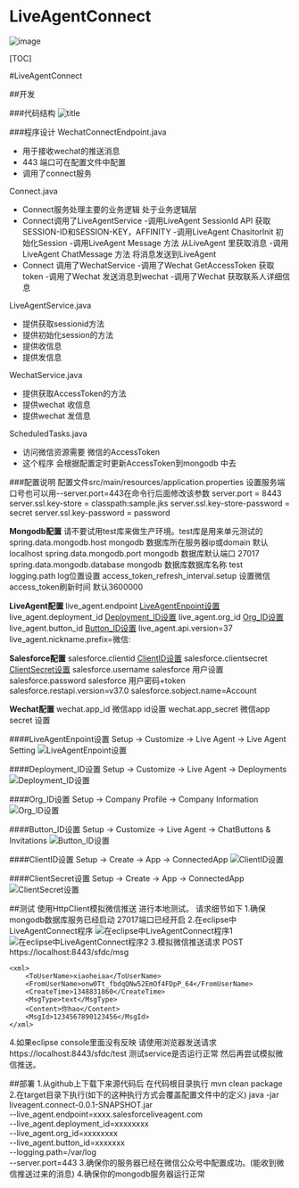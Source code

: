 
# LiveAgentConnect

![image](https://github.com/lingjianrui/blog/blob/master/images/LiveAgentConnect.gif)

[TOC]

#LiveAgentConnect

##开发

###代码结构
![title](https://github.com/lingjianrui/blog/blob/master/images/LiveAgentConnect-1.jpg)

###程序设计
WechatConnectEndpoint.java

 - 用于接收wechat的推送消息
 - 443 端口可在配置文件中配置
 - 调用了connect服务

Connect.java

 - Connect服务处理主要的业务逻辑 处于业务逻辑层
 - Connect调用了LiveAgentService
   -调用LiveAgent SessionId API 获取SESSION-ID和SESSION-KEY，AFFINITY
   -调用LiveAgent ChasitorInit 初始化Session
   -调用LiveAgent Message 方法 从LiveAgent 里获取消息
   -调用LiveAgent ChatMessage 方法 将消息发送到LiveAgent
 - Connect 调用了WechatService
   -调用了Wechat GetAccessToken 获取token
   -调用了Wechat 发送消息到wechat
   -调用了Wechat 获取联系人详细信息

LiveAgentService.java

 - 提供获取sessionid方法
 - 提供初始化session的方法
 - 提供收信息
 - 提供发信息

WechatService.java

 - 提供获取AccessToken的方法
 - 提供wechat 收信息
 - 提供wechat 发信息

ScheduledTasks.java

 - 访问微信资源需要 微信的AccessToken
 - 这个程序 会根据配置定时更新AccessToken到mongodb 中去

###配置说明
配置文件src/main/resources/application.properties
设置服务端口号也可以用--server.port=443在命令行后面修改该参数
server.port = 8443
server.ssl.key-store = classpath:sample.jks
server.ssl.key-store-password = secret
server.ssl.key-password = password 

**Mongodb配置** 
请不要试用test库来做生产环境。test库是用来单元测试的
spring.data.mongodb.host  mongodb 数据库所在服务器ip或domain 默认localhost
spring.data.mongodb.port  mongodb 数据库默认端口 27017
spring.data.mongodb.database mongodb 数据库数据库名称 test
logging.path log位置设置
access_token_refresh_interval.setup  设置微信access_token刷新时间 默认3600000 

**LiveAgent配置** 
live_agent.endpoint [LiveAgentEnpoint设置](https://github.com/lingjianrui/blog/blob/master/images/LiveAgentConnect-2.jpg)
live_agent.deployment_id [Deployment_ID设置](https://github.com/lingjianrui/blog/blob/master/images/LiveAgentConnect-3.jpg)
live_agent.org_id [Org_ID设置](https://github.com/lingjianrui/blog/blob/master/images/LiveAgentConnect-4.jpg)
live_agent.button_id [Button_ID设置](https://github.com/lingjianrui/blog/blob/master/images/LiveAgentConnect-5.jpg)
live_agent.api.version=37
live_agent.nickname.prefix=微信: 

**Salesforce配置**
salesforce.clientid [ClientID设置](https://github.com/lingjianrui/blog/blob/master/images/LiveAgentConnect-6.jpg)
salesforce.clientsecret [ClientSecret设置](https://github.com/lingjianrui/blog/blob/master/images/LiveAgentConnect-7.jpg)
salesforce.username salesforce 用户设置
salesforce.password salesforce 用户密码+token
salesforce.restapi.version=v37.0
salesforce.sobject.name=Account 

**Wechat配置**
wechat.app_id 微信app id设置
wechat.app_secret 微信app secret 设置 

####LiveAgentEnpoint设置
Setup -> Customize -> Live Agent -> Live Agent Setting
![LiveAgentEnpoint设置](https://github.com/lingjianrui/blog/blob/master/images/LiveAgentConnect-8.jpg) 

####Deployment_ID设置
Setup -> Customize -> Live Agent -> Deployments
![Deployment_ID设置](https://github.com/lingjianrui/blog/blob/master/images/LiveAgentConnect-9.jpg) 

####Org_ID设置
Setup -> Company Profile -> Company Information
![Org_ID设置](https://github.com/lingjianrui/blog/blob/master/images/LiveAgentConnect-10.jpg) 

####Button_ID设置
Setup -> Customize -> Live Agent -> ChatButtons & Invitations
![Button_ID设置](https://github.com/lingjianrui/blog/blob/master/images/LiveAgentConnect-11.jpg) 

####ClientID设置
Setup -> Create -> App -> ConnectedApp
![ClientID设置](https://github.com/lingjianrui/blog/blob/master/images/LiveAgentConnect-12.jpg) 

####ClientSecret设置
Setup -> Create -> App -> ConnectedApp
![ClientSecret设置](https://github.com/lingjianrui/blog/blob/master/images/LiveAgentConnect-13.jpg) 

##测试
使用HttpClient模拟微信推送 进行本地测试。
请求细节如下
1.确保mongodb数据库服务已经启动 27017端口已经开启
2.在eclipse中LiveAgentConnect程序
![在eclipse中LiveAgentConnect程序1](https://github.com/lingjianrui/blog/blob/master/images/LiveAgentConnect-14.jpg)
![在eclipse中LiveAgentConnect程序2](https://github.com/lingjianrui/blog/blob/master/images/LiveAgentConnect-15.jpg)
3.模拟微信推送请求
POST https://localhost:8443/sfdc/msg
```
<xml>
    <ToUserName>xiaoheiaa</ToUserName>
    <FromUserName>onw0Tt_fbdqQNw52EmOf4FDpP_64</FromUserName>
    <CreateTime>1348831860</CreateTime>
    <MsgType>text</MsgType>
    <Content>你hao</Content>
    <MsgId>1234567890123456</MsgId>
</xml>
```
4.如果eclipse console里面没有反映
请使用浏览器发送请求https://localhost:8443/sfdc/test 测试service是否运行正常
然后再尝试模拟微信推送。

##部署
1.从github上下载下来源代码后 在代码根目录执行 mvn clean package 
2.在target目录下执行(如下的这种执行方式会覆盖配置文件中的定义)
java -jar liveagent.connect-0.0.1-SNAPSHOT.jar \
--live_agent.endpoint=xxxx.salesforceliveagent.com \
--live_agent.deployment_id=xxxxxxxx \
--live_agent.org_id=xxxxxxxx \
--live_agent.button_id=xxxxxxx \
--logging.path=/var/log \
--server.port=443
3.确保你的服务器已经在微信公众号中配置成功。(能收到微信推送过来的消息)
4.确保你的mongodb服务器运行正常

